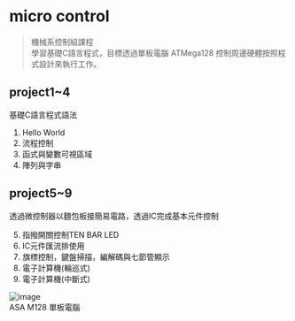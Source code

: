# micro control
>機械系控制組課程<br>
>學習基礎C語言程式，目標透過單板電腦 ATMega128 控制周邊硬體按照程式設計來執行工作。

## project1~4
基礎C語言程式語法<br>

1. Hello World
2. 流程控制
3. 函式與變數可視區域
4. 陣列與字串

## project5~9
透過微控制器以麵包板接簡易電路，透過IC完成基本元件控制<br>

5. 指撥開關控制TEN BAR LED<br>
6. IC元件匯流排使用<br>
7. 旗標控制，鍵盤掃描，編解碼與七節管顯示<br>
8. 電子計算機(輪巡式)<br>
9. 電子計算機(中斷式) <br>

![image](https://user-images.githubusercontent.com/67943586/186473862-e0c47831-0fc4-4942-9d05-2ff07206268c.png)<br>
ASA M128 單板電腦<br>

